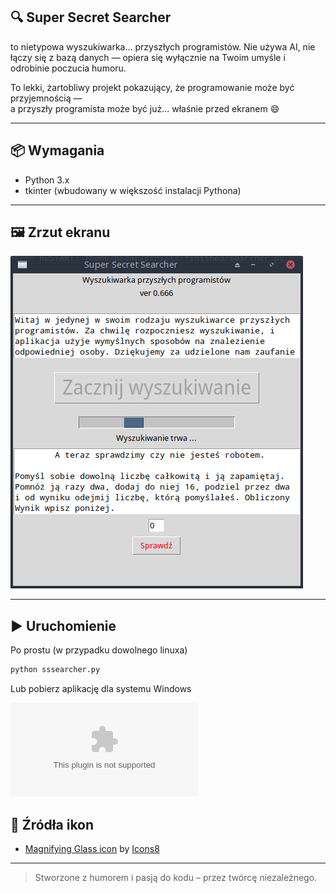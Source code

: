 ## 🔍 **Super Secret Searcher** 
to nietypowa wyszukiwarka... przyszłych programistów.
Nie używa AI, nie łączy się z bazą danych — opiera się wyłącznie na Twoim umyśle i odrobinie poczucia humoru.

To lekki, żartobliwy projekt pokazujący, że programowanie może być przyjemnością —  
a przyszły programista może być już... właśnie przed ekranem 😄

---

## 📦 Wymagania

- Python 3.x  
- tkinter (wbudowany w większość instalacji Pythona)

---

## 🖼️ Zrzut ekranu

![Podgląd aplikacji](sssearcher.png)

---

## ▶️ Uruchomienie

Po prostu (w przypadku dowolnego linuxa)
```bash
python sssearcher.py
```

Lub pobierz aplikację dla systemu Windows

![Źróło pliku](searcher.exe)


## 🎨 Źródła ikon

- [Magnifying Glass icon](https://icons8.com/icon/Y6AAeSVIcpWt/search) by [Icons8](https://icons8.com)


---
> Stworzone z humorem i pasją do kodu – przez twórcę niezależnego.
